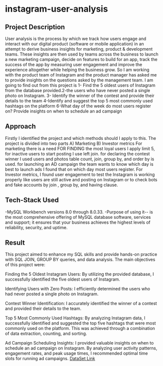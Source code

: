 # instagram-user-analysis
## Project Description  
User analysis is the process by which we track how users engage and interact with our digital product
(software or mobile application) in an attempt to derive business insights for marketing, product & 
development teams. These insights are then used by teams across the business to launch a new marketing 
campaign, decide on features to build for an app, track the success of the app by measuring user 
engagement and improve the experience altogether while helping the business grow. So I am working with 
the product team of Instagram and the product manager has asked me to provide insights on the questions 
asked by the management team. I am going to find out from this project is 1- Find the 5 oldest users of 
Instagram from the database provided.2-the users who have never posted a single photo on Instagram. 
3- Identify the winner of the contest and provide their details to the team 4-Identify and suggest the top 5 
most commonly used hashtags on the platform 6-What day of the week do most users register on? Provide 
insights on when to schedule an ad campaign
## Approach  
Firstly I identified the project and which methods should I apply to this.
The project is divided into two parts A) Marketing B) Investor metrics
For marketing there is a need FOR FINDING the most loyal users I apply limit 5, for inactive users to 
start posting I use left join. for declaring the contest winner I used users and photos table count, join, group 
by, and order by is used. for launching an AD campaign the team wants to know which day is best to 
launch ads I found that on which day most users register.
For Investor metrics, I found user engagement to test the Instagram is working properly like users are still 
active and posting on Instagram or to check bots and fake accounts by join , group by, and having clause.
## Tech-Stack Used
-MySQL Workbench versions 8.0 through 8.0.33.
-Purpose of using it-- is the most comprehensive offering of MySQL database software, services and 
support; it ensures that your business achieves the highest levels of reliability, security, and uptime.
## Result
This project aimed to enhance my SQL skills and provide hands-on practice with SQL JOIN, GROUP BY queries, and data analysis. The main objectives of this project were:

Finding the 5 Oldest Instagram Users: By utilizing the provided database, I successfully identified the five oldest users of Instagram.

Identifying Users with Zero Posts: I efficiently determined the users who had never posted a single photo on Instagram.

Contest Winner Identification: I accurately identified the winner of a contest and provided their details to the team.

Top 5 Most Commonly Used Hashtags: By analyzing Instagram data, I successfully identified and suggested the top five hashtags that were most commonly used on the platform. This was achieved through a combination of data extraction, counting, and sorting.

Ad Campaign Scheduling Insights: I provided valuable insights on when to schedule an ad campaign on Instagram. By analyzing user activity patterns, engagement rates, and peak usage times, I recommended optimal time slots for running ad campaigns.
[DataSet Link](https://drive.google.com/file/d/1adwFJ4cjhPjZ_rBcs-dyPwnO4OQUeaLo/view?usp=sharing)
